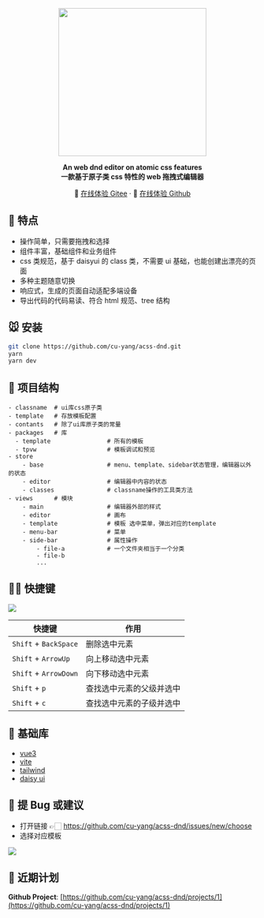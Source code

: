 <div align="center">

<img style="width: 300px" src='https://cdn.cuyang.me/acss-dnd/logo.png?acss-dnd'>

**An web dnd editor on atomic css features**  
**一款基于原子类 css 特性的 web 拖拽式编辑器**

<p align='center'>
  🤖
  <a href='https://meetqy.gitee.io/acss-dnd'>在线体验 Gitee</a> · <span>🎡</span> <a href='https://cuyang.me/acss-dnd'>在线体验 Github</a>
</p>

</div>

## 🐶 特点

- 操作简单，只需要拖拽和选择
- 组件丰富，基础组件和业务组件
- css 类规范，基于 daisyui 的 class 类，不需要 ui 基础，也能创建出漂亮的页面
- 多种主题随意切换
- 响应式，生成的页面自动适配多端设备
- 导出代码的代码易读、符合 html 规范、tree 结构

## 🐭 安装

```sh
git clone https://github.com/cu-yang/acss-dnd.git
yarn
yarn dev
```

## 🐹 项目结构

```
- classname  # ui库css原子类
- template   # 存放模板配置
- contants   # 除了ui库原子类的常量
- packages   # 库
  - template                # 所有的模板
  - tpvw                    # 模板调试和预览
- store
    - base                  # menu、template、sidebar状态管理，编辑器以外的状态
    - editor                # 编辑器中内容的状态
    - classes               # classname操作的工具类方法
- views      # 模块
    - main                  # 编辑器外部的样式
    - editor                # 画布
    - template              # 模板 选中菜单，弹出对应的template
    - menu-bar              # 菜单
    - side-bar              # 属性操作
        - file-a            # 一个文件夹相当于一个分类
        - file-b
        ...
```

## 🐻‍❄️ 快捷键

![](https://cdn.cuyang.me/acss-dnd/keyboard.gif)

| 快捷键                | 作用                     |
| --------------------- | ------------------------ |
| `Shift` + `BackSpace` | 删除选中元素             |
| `Shift` + `ArrowUp`   | 向上移动选中元素         |
| `Shift` + `ArrowDown` | 向下移动选中元素         |
| `Shift` + `p`         | 查找选中元素的父级并选中 |
| `Shift` + `c`         | 查找选中元素的子级并选中 |

## 🐰 基础库

- [vue3](https://vuejs.org/)
- [vite](https://vitejs.dev/)
- [tailwind](https://tailwindcss.com/)
- [daisy ui](https://daisyui.com/)

## 🐼 提 Bug 或建议

- 打开链接 👉🏻 https://github.com/cu-yang/acss-dnd/issues/new/choose
- 选择对应模板

![](https://cdn.cuyang.me/acss-dnd/issues.png)

## 🦊 近期计划

**Github Project**: [https://github.com/cu-yang/acss-dnd/projects/1](https://github.com/cu-yang/acss-dnd/projects/1)
